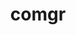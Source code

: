 ---
title: "comgr"
layout: cache
categories: [package, develop]
meta: {"versions": ["5.4.3", "5.7.1", "6.0.0", "6.0.2"], "compilers": ["gcc@=11.3.0", "gcc@=11.4.0"], "oss": ["ubuntu20.04", "ubuntu22.04"], "platforms": ["linux"], "targets": ["x86_64_v3"], "stacks": ["e4s", "ml-linux-x86_64-rocm", "root"], "num_specs": 14, "num_specs_by_stack": {"root": 14, "e4s": 8, "ml-linux-x86_64-rocm": 6}}
spec_details: [{"hash": "slwnbo7kuq2zcjimn4ectjtrv54r7arr", "compiler": "gcc@=11.4.0", "versions": ["6.0.2"], "os": "ubuntu20.04", "platform": "linux", "target": "x86_64_v3", "variants": ["build_system=cmake", "build_type=Release", "generator=make", "~ipo"], "stacks": ["root", "e4s"], "size": "-", "tarball": "https://binaries.spack.io/develop/build_cache/linux-ubuntu20.04-x86_64_v3/gcc-11.4.0/comgr-6.0.2/linux-ubuntu20.04-x86_64_v3-gcc-11.4.0-comgr-6.0.2-slwnbo7kuq2zcjimn4ectjtrv54r7arr.spack"}, {"hash": "mlmrqzue73dtii3fpsp7po4xqhkfejuw", "compiler": "gcc@=11.4.0", "versions": ["6.0.0"], "os": "ubuntu20.04", "platform": "linux", "target": "x86_64_v3", "variants": ["build_system=cmake", "build_type=Release", "generator=make", "~ipo"], "stacks": ["root", "e4s"], "size": "-", "tarball": "https://binaries.spack.io/develop/build_cache/linux-ubuntu20.04-x86_64_v3/gcc-11.4.0/comgr-6.0.0/linux-ubuntu20.04-x86_64_v3-gcc-11.4.0-comgr-6.0.0-mlmrqzue73dtii3fpsp7po4xqhkfejuw.spack"}, {"hash": "khzhqjheukr5dvtg5npgvzco67c63f2q", "compiler": "gcc@=11.4.0", "versions": ["6.0.2"], "os": "ubuntu20.04", "platform": "linux", "target": "x86_64_v3", "variants": ["build_system=cmake", "build_type=Release", "generator=make", "~ipo"], "stacks": ["root", "e4s"], "size": "-", "tarball": "https://binaries.spack.io/develop/build_cache/linux-ubuntu20.04-x86_64_v3/gcc-11.4.0/comgr-6.0.2/linux-ubuntu20.04-x86_64_v3-gcc-11.4.0-comgr-6.0.2-khzhqjheukr5dvtg5npgvzco67c63f2q.spack"}, {"hash": "qqxemsmhahwiofm4wmwq72iibssvblrs", "compiler": "gcc@=11.4.0", "versions": ["5.7.1"], "os": "ubuntu20.04", "platform": "linux", "target": "x86_64_v3", "variants": ["build_system=cmake", "build_type=Release", "generator=make", "~ipo"], "stacks": ["root", "e4s"], "size": "-", "tarball": "https://binaries.spack.io/develop/build_cache/linux-ubuntu20.04-x86_64_v3/gcc-11.4.0/comgr-5.7.1/linux-ubuntu20.04-x86_64_v3-gcc-11.4.0-comgr-5.7.1-qqxemsmhahwiofm4wmwq72iibssvblrs.spack"}, {"hash": "fkxbj73tyeg2fp5lxdljkmrnpu4xheqp", "compiler": "gcc@=11.4.0", "versions": ["5.4.3"], "os": "ubuntu20.04", "platform": "linux", "target": "x86_64_v3", "variants": ["build_system=cmake", "build_type=Release", "generator=make", "~ipo"], "stacks": ["root", "e4s"], "size": "-", "tarball": "https://binaries.spack.io/develop/build_cache/linux-ubuntu20.04-x86_64_v3/gcc-11.4.0/comgr-5.4.3/linux-ubuntu20.04-x86_64_v3-gcc-11.4.0-comgr-5.4.3-fkxbj73tyeg2fp5lxdljkmrnpu4xheqp.spack"}, {"hash": "qe33kt2dey43kxyczwvtgqgpjjwrgwpr", "compiler": "gcc@=11.4.0", "versions": ["5.4.3"], "os": "ubuntu20.04", "platform": "linux", "target": "x86_64_v3", "variants": ["build_system=cmake", "build_type=Release", "generator=make", "~ipo"], "stacks": ["root", "e4s"], "size": "-", "tarball": "https://binaries.spack.io/develop/build_cache/linux-ubuntu20.04-x86_64_v3/gcc-11.4.0/comgr-5.4.3/linux-ubuntu20.04-x86_64_v3-gcc-11.4.0-comgr-5.4.3-qe33kt2dey43kxyczwvtgqgpjjwrgwpr.spack"}, {"hash": "kg6ma6hnyzzwuiedh3ay6aws2bpon76f", "compiler": "gcc@=11.4.0", "versions": ["5.4.3"], "os": "ubuntu20.04", "platform": "linux", "target": "x86_64_v3", "variants": ["build_system=cmake", "build_type=Release", "generator=make", "~ipo"], "stacks": ["root", "e4s"], "size": "-", "tarball": "https://binaries.spack.io/develop/build_cache/linux-ubuntu20.04-x86_64_v3/gcc-11.4.0/comgr-5.4.3/linux-ubuntu20.04-x86_64_v3-gcc-11.4.0-comgr-5.4.3-kg6ma6hnyzzwuiedh3ay6aws2bpon76f.spack"}, {"hash": "667vwa2nfracqstswjyexi33fmv7fapt", "compiler": "gcc@=11.4.0", "versions": ["5.4.3"], "os": "ubuntu20.04", "platform": "linux", "target": "x86_64_v3", "variants": ["build_system=cmake", "build_type=Release", "generator=make", "~ipo"], "stacks": ["root", "e4s"], "size": "-", "tarball": "https://binaries.spack.io/develop/build_cache/linux-ubuntu20.04-x86_64_v3/gcc-11.4.0/comgr-5.4.3/linux-ubuntu20.04-x86_64_v3-gcc-11.4.0-comgr-5.4.3-667vwa2nfracqstswjyexi33fmv7fapt.spack"}, {"hash": "xzpmbgnlg3uzgzoumhwci2kos35oof44", "compiler": "gcc@=11.3.0", "versions": ["5.7.1"], "os": "ubuntu22.04", "platform": "linux", "target": "x86_64_v3", "variants": ["build_system=cmake", "build_type=Release", "generator=make", "~ipo"], "stacks": ["root", "ml-linux-x86_64-rocm"], "size": "-", "tarball": "https://binaries.spack.io/develop/build_cache/linux-ubuntu22.04-x86_64_v3/gcc-11.3.0/comgr-5.7.1/linux-ubuntu22.04-x86_64_v3-gcc-11.3.0-comgr-5.7.1-xzpmbgnlg3uzgzoumhwci2kos35oof44.spack"}, {"hash": "arbcv3mvbpl4uo5iyzo57dxps3gaxgiv", "compiler": "gcc@=11.4.0", "versions": ["6.0.2"], "os": "ubuntu22.04", "platform": "linux", "target": "x86_64_v3", "variants": ["build_system=cmake", "build_type=Release", "generator=make", "~ipo"], "stacks": ["root", "ml-linux-x86_64-rocm"], "size": "-", "tarball": "https://binaries.spack.io/develop/build_cache/linux-ubuntu22.04-x86_64_v3/gcc-11.4.0/comgr-6.0.2/linux-ubuntu22.04-x86_64_v3-gcc-11.4.0-comgr-6.0.2-arbcv3mvbpl4uo5iyzo57dxps3gaxgiv.spack"}, {"hash": "khe65voapn6xtrjcvxhqljcoph67643y", "compiler": "gcc@=11.4.0", "versions": ["6.0.2"], "os": "ubuntu22.04", "platform": "linux", "target": "x86_64_v3", "variants": ["build_system=cmake", "build_type=Release", "generator=make", "~ipo"], "stacks": ["root", "ml-linux-x86_64-rocm"], "size": "-", "tarball": "https://binaries.spack.io/develop/build_cache/linux-ubuntu22.04-x86_64_v3/gcc-11.4.0/comgr-6.0.2/linux-ubuntu22.04-x86_64_v3-gcc-11.4.0-comgr-6.0.2-khe65voapn6xtrjcvxhqljcoph67643y.spack"}, {"hash": "i3xcxdbgl5qk7a4upeqnggi45nz6gree", "compiler": "gcc@=11.4.0", "versions": ["6.0.0"], "os": "ubuntu22.04", "platform": "linux", "target": "x86_64_v3", "variants": ["build_system=cmake", "build_type=Release", "generator=make", "~ipo"], "stacks": ["root", "ml-linux-x86_64-rocm"], "size": "-", "tarball": "https://binaries.spack.io/develop/build_cache/linux-ubuntu22.04-x86_64_v3/gcc-11.4.0/comgr-6.0.0/linux-ubuntu22.04-x86_64_v3-gcc-11.4.0-comgr-6.0.0-i3xcxdbgl5qk7a4upeqnggi45nz6gree.spack"}, {"hash": "zdfmnwuygxhqjepcwirlxb5shrlk27ti", "compiler": "gcc@=11.4.0", "versions": ["6.0.2"], "os": "ubuntu22.04", "platform": "linux", "target": "x86_64_v3", "variants": ["build_system=cmake", "build_type=Release", "generator=make", "~ipo"], "stacks": ["root", "ml-linux-x86_64-rocm"], "size": "-", "tarball": "https://binaries.spack.io/develop/build_cache/linux-ubuntu22.04-x86_64_v3/gcc-11.4.0/comgr-6.0.2/linux-ubuntu22.04-x86_64_v3-gcc-11.4.0-comgr-6.0.2-zdfmnwuygxhqjepcwirlxb5shrlk27ti.spack"}, {"hash": "ihzsjw453276hm2cb5dlzdogaumkj7wv", "compiler": "gcc@=11.4.0", "versions": ["6.0.2"], "os": "ubuntu22.04", "platform": "linux", "target": "x86_64_v3", "variants": ["build_system=cmake", "build_type=Release", "generator=make", "~ipo"], "stacks": ["root", "ml-linux-x86_64-rocm"], "size": "-", "tarball": "https://binaries.spack.io/develop/build_cache/linux-ubuntu22.04-x86_64_v3/gcc-11.4.0/comgr-6.0.2/linux-ubuntu22.04-x86_64_v3-gcc-11.4.0-comgr-6.0.2-ihzsjw453276hm2cb5dlzdogaumkj7wv.spack"}]
---